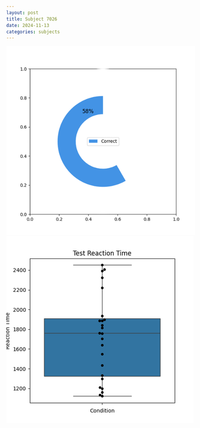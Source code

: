 ```yaml
---
layout: post
title: Subject 7026
date: 2024-11-13
categories: subjects
---
```


![](data/7026/run-1/7026_FN_acc_test.png)
![](data/7026/run-1/7026_FN_rt.png)
